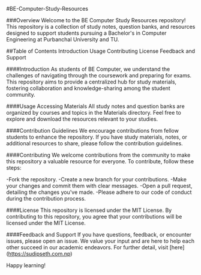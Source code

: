 #BE-Computer-Study-Resources

###Overview
Welcome to the BE Computer Study Resources repository! This repository is a collection of study notes, question banks, 
and resources designed to support students pursuing a Bachelor's in Computer Engineering at Purbanchal University and TU.

##Table of Contents
Introduction
Usage
Contributing
License
Feedback and Support

####Introduction
As students of BE Computer, we understand the challenges of navigating through the coursework and preparing for exams. 
This repository aims to provide a centralized hub for study materials, fostering collaboration and knowledge-sharing among the student community.

####Usage
Accessing Materials
All study notes and question banks are organized by courses and topics in the Materials directory. Feel free to explore and download the resources relevant to your studies.

####Contribution Guidelines
We encourage contributions from fellow students to enhance the repository. If you have study materials, notes, or additional resources to share, please follow the contribution guidelines.

####Contributing
We welcome contributions from the community to make this repository a valuable resource for everyone. To contribute, follow these steps:

-Fork the repository.
-Create a new branch for your contributions.
-Make your changes and commit them with clear messages.
-Open a pull request, detailing the changes you've made.
-Please adhere to our code of conduct during the contribution process.

####License
This repository is licensed under the MIT License. By contributing to this repository, you agree that your contributions will be licensed under the MIT License.

####Feedback and Support
If you have questions, feedback, or encounter issues, please open an issue. We value your input and are here to help each other succeed in our academic endeavors.
For further detail, visit [here] (https://sudipseth.com.np)

Happy learning!
